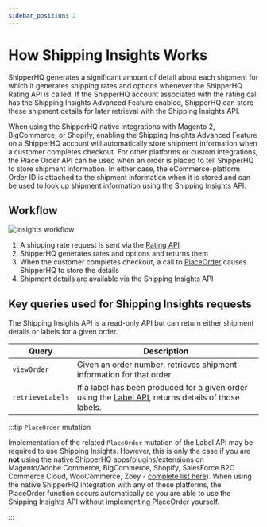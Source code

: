 ```yaml
---
sidebar_position: 2
---
```


# How Shipping Insights Works

ShipperHQ generates a significant amount of detail about each shipment for which it generates shipping rates and options whenever the ShipperHQ Rating API is called. If the ShipperHQ account associated with the rating call has the Shipping Insights Advanced Feature enabled, ShipperHQ can store these shipment details for later retrieval with the Shipping Insights API.

When using the ShipperHQ native integrations with Magento 2, BigCommerce, or Shopify, enabling the Shipping Insights Advanced Feature on a ShipperHQ account will automatically store shipment information when a customer completes checkout. For other platforms or custom integrations, the Place Order API can be used when an order is placed to tell ShipperHQ to store shipment information. In either case, the eCommerce-platform Order ID is attached to the shipment information when it is stored and can be used to look up shipment information using the Shipping Insights API.

## Workflow
![Insights workflow](/img/insight/insight-workflow.png)
1. A shipping rate request is sent via the [Rating API](../rate/overview/)
2. ShipperHQ generates rates and options and returns them
3. When the customer completes checkout, a call to [PlaceOrder](place-order) causes ShipperHQ to store the details
4. Shipment details are available via the Shipping Insights API

## Key queries used for Shipping Insights requests
The Shipping Insights API is a read-only API but can return either shipment details or labels for a given order.

| Query                      | Description         |
| ---------------------------|---------------------|
| `viewOrder`    |	Given an order number, retrieves shipment information for that order. |
| `retrieveLabels`	| If a label has been produced for a given order using the [Label API](../label/overview), returns details of those labels. |

:::tip `PlaceOrder` mutation

Implementation of the related `PlaceOrder` mutation of the Label API may be required to use Shipping Insights. However, this is only the case if you are **not** using the native ShipperHQ apps/plugins/extensions on Magento/Adobe Commerce, BigCommerce, Shopify, SalesForce B2C Commerce Cloud, WooCommerce, Zoey - [complete list here](https://shipperhq.com/pricing)). When using the native ShipperHQ integration with any of these platforms, the PlaceOrder function occurs automatically so you are able to use the Shipping Insights API without implementing PlaceOrder yourself.

:::
